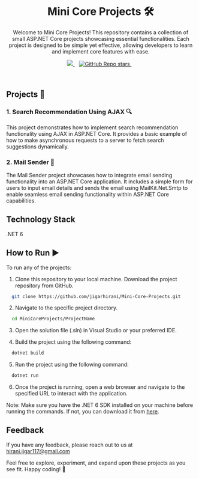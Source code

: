 <h1 align='center'>
  Mini Core Projects 🛠️
</h1>



<p align='center'>
 Welcome to Mini Core Projects! This repository contains a collection of small ASP.NET Core projects showcasing essential functionalities. Each project is designed to be simple yet effective, allowing developers to learn and implement core features with ease.</a>
</p>

<p align='center'>
 <a href="https://www.linkedin.com/in/jigarhirani">
    <img src="https://img.shields.io/badge/linkedin-0A66C2?style=for-the-badge&logo=linkedin&logoColor=white" />
  </a>&nbsp;&nbsp;
  <a href="#">
  <img alt="GitHub Repo stars" src="https://img.shields.io/github/stars/jigarhirani/Mini-Core-Projects?style=for-the-badge">
</a>&nbsp;&nbsp;
</p>

<br />


## Projects 📂

### 1. Search Recommendation Using AJAX 🔍

This project demonstrates how to implement search recommendation functionality using AJAX in ASP.NET Core. It provides a basic example of how to make asynchronous requests to a server to fetch search suggestions dynamically.

### 2. Mail Sender 📧

The Mail Sender project showcases how to integrate email sending functionality into an ASP.NET Core application. It includes a simple form for users to input email details and sends the email using  MailKit.Net.Smtp to enable seamless email sending functionality within ASP.NET Core capabilities.

## Technology Stack
.NET 6

## How to Run ▶️

To run any of the projects:

1. Clone this repository to your local machine.
  Download the project repository from GitHub.

```bash
  git clone https://github.com/jigarhirani/Mini-Core-Projects.git
```

2. Navigate to the specific project directory.

```bash
  cd MiniCoreProjects/ProjectName
```

3. Open the solution file (.sln) in Visual Studio or your preferred IDE.

4. Build the project using the following command:

```bash
  dotnet build
```

5. Run the project using the following command:

```bash
  dotnet run
```

6. Once the project is running, open a web browser and navigate to the specified URL to interact with the application.

Note: Make sure you have the .NET 6 SDK installed on your machine before running the commands. If not, you can download it from [here](https://dotnet.microsoft.com/download/dotnet/6.0).

## Feedback

If you have any feedback, please reach out to us at hirani.jigar117@gmail.com

Feel free to explore, experiment, and expand upon these projects as you see fit. Happy coding! 🚀
